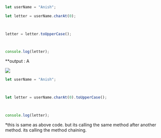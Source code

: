 ```js
let userName = "Anish";

let letter = userName.charAt(0);

  

letter = letter.toUpperCase();

  

console.log(letter);
```

**output : A



![](https://i.imgur.com/uQVSU5I.png)


```js
let userName = "Anish";

  

let letter = userName.charAt(0).toUpperCase();

  

console.log(letter);
```



*this is same as above code. but its calling the same method after another method. its calling the method chaining.

